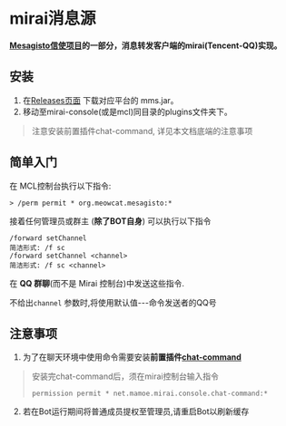 # mirai消息源
**[Mesagisto信使项目](https://github.com/MeowCat-Studio/mesagisto)的一部分，消息转发客户端的mirai(Tencent-QQ)实现。**

## 安装
  1. 在[Releases页面](https://github.com/MeowCat-Studio/mirai-message-source/releases) 下载对应平台的 mms.jar。
  2. 移动至mirai-console(或是mcl)同目录的plugins文件夹下。
  > 注意安装前置插件chat-command, 详见本文档底端的注意事项
## 简单入门

 在 MCL控制台执行以下指令:

   `> /perm permit * org.meowcat.mesagisto:*`

接着任何管理员或群主 (**除了BOT自身**) 可以执行以下指令
 ```
 /forward setChannel
 简洁形式: /f sc
 /forward setChannel <channel>
 简洁形式: /f sc <channel>
 ```
在 **QQ 群聊**(而不是 Mirai 控制台)中发送这些指令.

不给出`channel` 参数时,将使用默认值---命令发送者的QQ号

## 注意事项

  1. 为了在聊天环境中使用命令需要安装**前置插件[chat-command](https://github.com/project-mirai/chat-command)**

  > 安装完chat-command后，须在mirai控制台输入指令
  >
  > `permission permit * net.mamoe.mirai.console.chat-command:*`

  2. 若在Bot运行期间将普通成员提权至管理员,请重启Bot以刷新缓存

